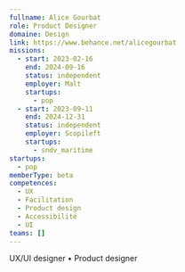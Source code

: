 ```yaml
---
fullname: Alice Gourbat
role: Product Designer
domaine: Design
link: https://www.behance.net/alicegourbat
missions:
  - start: 2023-02-16
    end: 2024-09-16
    status: independent
    employer: Malt
    startups:
      - pop
  - start: 2023-09-11
    end: 2024-12-31
    status: independent
    employer: Scopileft
    startups:
      - sndv_maritime
startups:
  - pop
memberType: beta
competences:
  - UX
  - Facilitation
  - Product design
  - Accessibilité
  - UI
teams: []
---
```

UX/UI designer • Product designer 